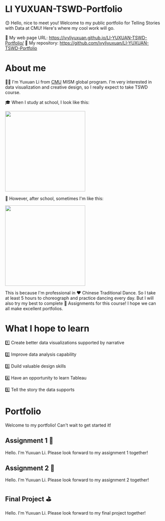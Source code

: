 # LI YUXUAN-TSWD-Portfolio
😊 Hello, nice to meet you! Welcome to my public portfolio for Telling Stories with Data at CMU! Here's where my cool work will go. 

  🔗 My web page URL: https://ivyliyuxuan.github.io/LI-YUXUAN-TSWD-Portfolio/
  📑 My repository: https://github.com/ivyliyuxuan/LI-YUXUAN-TSWD-Portfolio

# About me
👩‍🎓 I'm Yuxuan Li from [CMU](https://www.cmu.edu) MISM global program. I'm very interested in data visualization and creative design, so I really expect to take TSWD course. 

🎓 When I study at school, I look like this:

<img src="https://user-images.githubusercontent.com/107164906/213944188-4cb9a356-0005-4c5d-bb8b-e9aa18e2b2f6.jpg" width="260"/>

👀 However, after school, sometimes I'm like this:

<img src="https://user-images.githubusercontent.com/107164906/213944115-867bce1c-faa0-4f65-bdf5-cc4594a57a9d.jpg" width="260"/>

This is because I'm professional in ❤️ Chinese Traditional Dance. So I take at least 5 hours to choreograph and practice dancing every day. But I will also try my best to complete 💙 Assignments for this course! I hope we can all make excellent portfolios.

# What I hope to learn
1️⃣ Create better data visualizations supported by narrative

2️⃣ Improve data analysis capability

3️⃣ Duild valuable design skills

4️⃣ Have an opportunity to learn Tableau

5️⃣ Tell the story the data supports

# Portfolio
Welcome to my portfolio! Can't wait to get started it!

## Assignment 1 📝
Hello. I'm Yuxuan Li. Please look forward to my assignment 1 together!

## Assignment 2 📝
Hello. I'm Yuxuan Li. Please look forward to my assignment 2 together!

## Final Project ⛳
Hello. I'm Yuxuan Li. Please look forward to my final project together!
